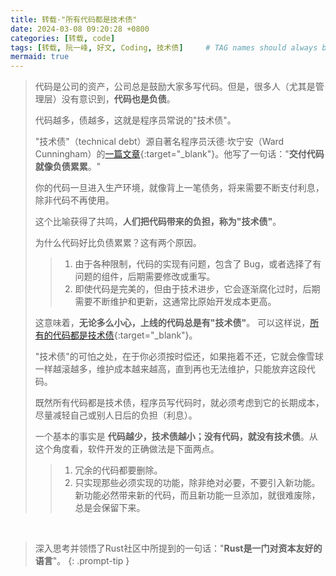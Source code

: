 ```yaml
---
title: 转载·"所有代码都是技术债"
date: 2024-03-08 09:20:28 +0800
categories: [转载, code]
tags: [转载, 阮一峰, 好文, Coding, 技术债]     # TAG names should always be lowercase
mermaid: true
---
```


> 代码是公司的资产，公司总是鼓励大家多写代码。但是，很多人（尤其是管理层）没有意识到，**代码也是负债**。
> 
> 代码越多，债越多，这就是程序员常说的"技术债"。
>
> "技术债"（technical debt）源自著名程序员沃德·坎宁安（Ward Cunningham）的[一篇文章](https://queue.acm.org/detail.cfm?id=2168798){:target="_blank"}。他写了一句话："**交付代码就像负债累累**。"
>
> 你的代码一旦进入生产环境，就像背上一笔债务，将来需要不断支付利息，除非代码不再使用。
>
> 这个比喻获得了共鸣，**人们把代码带来的负担，称为"技术债"**。
>
> 为什么代码好比负债累累？这有两个原因。
>
> > 1. 由于各种限制，代码的实现有问题，包含了 Bug，或者选择了有问题的组件，后期需要修改或重写。
> > 2. 即使代码是完美的，但由于技术进步，它会逐渐腐化过时，后期需要不断维护和更新，这通常比原始开发成本更高。
>
> 这意味着，**无论多么小心，上线的代码总是有"技术债"**。 可以这样说，[所有的代码都是技术债](https://www.tokyodev.com/articles/all-code-is-technical-debt){:target="_blank"}。
>
> "技术债"的可怕之处，在于你必须按时偿还，如果拖着不还，它就会像雪球一样越滚越多，维护成本越来越高，直到再也无法维护，只能放弃这段代码。
>
> 既然所有代码都是技术债，程序员写代码时，就必须考虑到它的长期成本，尽量减轻自己或别人日后的负担（利息）。
>
> 一个基本的事实是 **代码越少，技术债越小；没有代码，就没有技术债**。从这个角度看，软件开发的正确做法是下面两点。
>
> > 1. 冗余的代码都要删除。
> > 2. 只实现那些必须实现的功能，除非绝对必要，不要引入新功能。新功能必然带来新的代码，而且新功能一旦添加，就很难废除，总是会保留下来。

<br/>

> 深入思考并领悟了Rust社区中所提到的一句话："**Rust是一门对资本友好的语言**"。
{: .prompt-tip }
